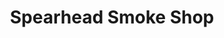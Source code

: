 ---
title: "Spearhead Smoke Shop"
url: /fort-william-first-natio/spearhead-smoke-shop/
shop: Allgemein
---